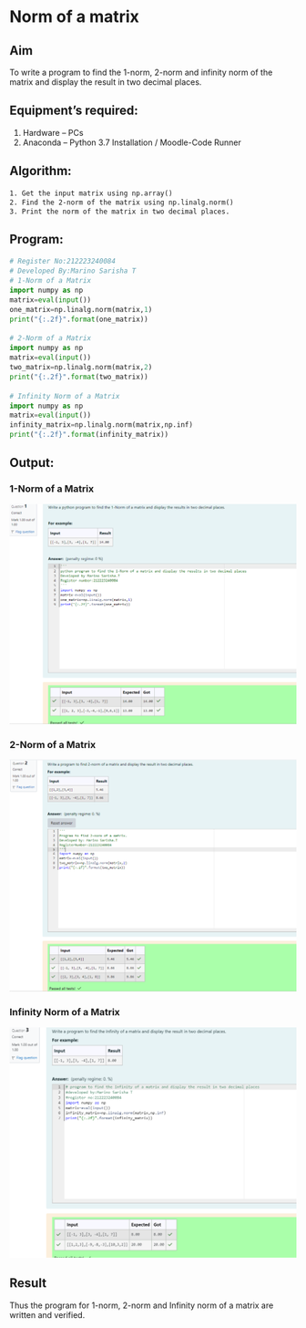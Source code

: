 # Norm of a matrix
## Aim
To write a program to find the 1-norm, 2-norm and infinity norm of the matrix and display the result in two decimal places.
## Equipment’s required:
1.	Hardware – PCs
2.	Anaconda – Python 3.7 Installation / Moodle-Code Runner
## Algorithm:
	1. Get the input matrix using np.array()   
    2. Find the 2-norm of the matrix using np.linalg.norm()
	3. Print the norm of the matrix in two decimal places.
## Program:
```Python
# Register No:212223240084
# Developed By:Marino Sarisha T
# 1-Norm of a Matrix
import numpy as np
matrix=eval(input())
one_matrix=np.linalg.norm(matrix,1)
print("{:.2f}".format(one_matrix))

# 2-Norm of a Matrix
import numpy as np
matrix=eval(input())
two_matrix=np.linalg.norm(matrix,2)
print("{:.2f}".format(two_matrix))

# Infinity Norm of a Matrix
import numpy as np
matrix=eval(input())
infinity_matrix=np.linalg.norm(matrix,np.inf)
print("{:.2f}".format(infinity_matrix))
```
## Output:
### 1-Norm of a Matrix
![alt text](<Screenshot 2024-04-19 223405.png>)
### 2-Norm of a Matrix
![alt text](<Screenshot 2024-04-19 223452.png>)
### Infinity Norm of a Matrix
![alt text](<Screenshot 2024-04-19 223529.png>)
## Result
Thus the program for 1-norm, 2-norm and Infinity norm of a matrix are written and verified.

